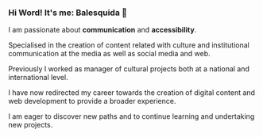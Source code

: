 ### Hi Word!  It's me: Balesquida 👋

  I am passionate about **communication** and **accessibility**. 
  
  Specialised in the creation of content related with culture and institutional communication at the media as well as social media and web. 
  
  Previously I worked as manager of cultural projects both at a national and international level. 
  
  I have now redirected my career towards the creation of digital content and web development to provide a broader experience.

  I am eager to discover new paths and to continue learning and undertaking new projects.


